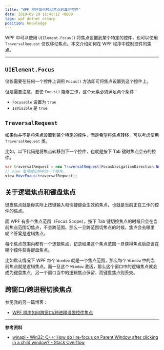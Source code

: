 ```yaml
---
title: "WPF 程序如何移动焦点到其他控件"
date: 2019-09-19 11:41:12 +0800
tags: wpf dotnet csharp
position: knowledge
---
```


WPF 中可以使用 `UIElement.Focus()` 将焦点设置到某个特定的控件，也可以使用 `TraversalRequest` 仅仅移动焦点。本文介绍如何在 WPF 程序中控制控件的焦点。

---

<div id="toc"></div>

## `UIElement.Focus`

仅仅需要在任何一个控件上调用 `Focus()` 方法即可将焦点设置到这个控件上。

但是需要注意，要使 `Focus()` 能够工作，这个元素必须满足两个条件：

- `Focusable` 设置为 `true`
- `IsVisible` 是 `true`

## `TraversalRequest`

如果你并不是将焦点设置到某个特定的控件，而是希望将焦点转移，可以考虑使用 `TraversalRequest` 类。

比如，以下代码是将焦点转移到下一个控件，也就是按下 Tab 键时焦点会去的控件。

```csharp
var traversalRequest = new TraversalRequest(FocusNavigationDirection.Next);
// view 是可视化树中的一个控件。
view.MoveFocus(traversalRequest);
```

## 关于逻辑焦点和键盘焦点

键盘焦点就是你实际上按键输入和快捷键会生效的焦点，也就是当前正在工作的控件的焦点。

而 WPF 有多个焦点范围（Focus Scope），按下 Tab 键切换焦点的时候只会在当前焦点范围切焦点，不会跨范围。那么一旦跨范围切焦点的时候，焦点会去哪里呢？答案是逻辑焦点。

每个焦点范围内都有一个逻辑焦点，记录如果这个焦点范围一旦获得焦点后应该在哪个控件获得键盘焦点。

比如默认情况下 WPF 每个 `Window` 就是一个焦点范围，那么每个 `Window` 中的当前焦点就是逻辑焦点。而一旦这个 `Window` 激活，那么这个窗口中的逻辑焦点就会成为键盘焦点，另一个窗口当中的逻辑焦点保留，而键盘焦点则丢失。

## 跨窗口/跨进程切换焦点

参见我的另一篇博客：

- [WPF 程序如何跨窗口/跨进程设置控件焦点](/post/move-focus-to-win32-window)

---

**参考资料**

- [winapi - Win32: C++: How do I re-focus on Parent Window after clicking in a child window? - Stack Overflow](https://stackoverflow.com/a/31570683/6233938)
